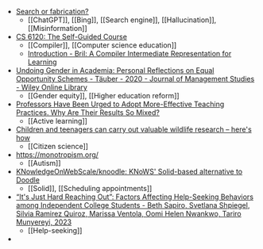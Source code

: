 - [Search or fabrication?](https://www.aiweirdness.com/search-or-fabrication/)
	- [[ChatGPT]], [[Bing]], [[Search engine]], [[Hallucination]], [[Misinformation]]
- [CS 6120: The Self-Guided Course](https://www.cs.cornell.edu/courses/cs6120/2020fa/self-guided/)
	- [[Compiler]], [[Computer science education]]
	- [Introduction - Bril: A Compiler Intermediate Representation for Learning](https://capra.cs.cornell.edu/bril/)
- [Undoing Gender in Academia: Personal Reflections on Equal Opportunity Schemes - Täuber - 2020 - Journal of Management Studies - Wiley Online Library](https://onlinelibrary.wiley.com/doi/10.1111/joms.12516)
	- [[Gender equity]], [[Higher education reform]]
- [Professors Have Been Urged to Adopt More-Effective Teaching Practices. Why Are Their Results So Mixed?](https://www.chronicle.com/article/changing-your-teaching-takes-more-than-a-recipe)
	- [[Active learning]]
- [Children and teenagers can carry out valuable wildlife research – here's how](https://theconversation.com/children-and-teenagers-can-carry-out-valuable-wildlife-research-heres-how-198048)
	- [[Citizen science]]
- https://monotropism.org/
	- [[Autism]]
- [KNowledgeOnWebScale/knoodle: KNoWS' Solid-based alternative to Doodle](https://github.com/KNowledgeOnWebScale/knoodle)
	- [[Solid]], [[Scheduling appointments]]
- [“It's Just Hard Reaching Out”: Factors Affecting Help-Seeking Behaviors among Independent College Students - Beth Sapiro, Svetlana Shpiegel, Silvia Ramirez Quiroz, Marissa Ventola, Oomi Helen Nwankwo, Tariro Munyereyi, 2023](https://journals.sagepub.com/doi/abs/10.1177/15210251231159642)
	- [[Help-seeking]]
-